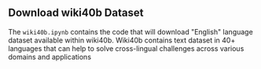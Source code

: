 ## Download wiki40b Dataset

The `wiki40b.ipynb` contains the code that will download "English" language dataset available within wiki40b.
Wiki40b contains text dataset in 40+ languages that can help to solve cross-lingual challenges across various domains and applications
